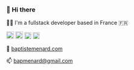 ### 👋 Hi there


👨‍💻 I'm a fullstack developer based in France 🇫🇷  

<span>
<img src="https://cdn.iconscout.com/icon/free/png-512/typescript-1174965.png" alt="drawing" width="20"/>
<img src="https://upload.wikimedia.org/wikipedia/commons/thumb/4/47/React.svg/674px-React.svg.png" width="20"/>
<img src="https://cdn.worldvectorlogo.com/logos/apollo-graphql-compact.svg" width="18"/>
<img src="https://upload.wikimedia.org/wikipedia/commons/thumb/1/17/GraphQL_Logo.svg/1200px-GraphQL_Logo.svg.png" width="18"/>
</span>  
  
💬 [baptistemenard.com](https://www.baptistemenard.com)

📫 bapmenard@gmail.com
